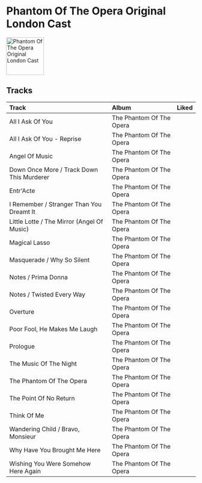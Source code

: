 
# Phantom Of The Opera Original London Cast


<img src="https://i.scdn.co/image/ab67616d0000b27367a1610b21721a06ed7d378e" alt="Phantom Of The Opera Original London Cast" width="100" />

## Tracks

| Track                                      | Album                    | Liked   |
|:-------------------------------------------|:-------------------------|:--------|
| All I Ask Of You                           | The Phantom Of The Opera |         |
| All I Ask Of You - Reprise                 | The Phantom Of The Opera |         |
| Angel Of Music                             | The Phantom Of The Opera |         |
| Down Once More / Track Down This Murderer  | The Phantom Of The Opera |         |
| Entr'Acte                                  | The Phantom Of The Opera |         |
| I Remember / Stranger Than You Dreamt It   | The Phantom Of The Opera |         |
| Little Lotte / The Mirror (Angel Of Music) | The Phantom Of The Opera |         |
| Magical Lasso                              | The Phantom Of The Opera |         |
| Masquerade / Why So Silent                 | The Phantom Of The Opera |         |
| Notes / Prima Donna                        | The Phantom Of The Opera |         |
| Notes / Twisted Every Way                  | The Phantom Of The Opera |         |
| Overture                                   | The Phantom Of The Opera |         |
| Poor Fool, He Makes Me Laugh               | The Phantom Of The Opera |         |
| Prologue                                   | The Phantom Of The Opera |         |
| The Music Of The Night                     | The Phantom Of The Opera |         |
| The Phantom Of The Opera                   | The Phantom Of The Opera |         |
| The Point Of No Return                     | The Phantom Of The Opera |         |
| Think Of Me                                | The Phantom Of The Opera |         |
| Wandering Child / Bravo, Monsieur          | The Phantom Of The Opera |         |
| Why Have You Brought Me Here               | The Phantom Of The Opera |         |
| Wishing You Were Somehow Here Again        | The Phantom Of The Opera |         |